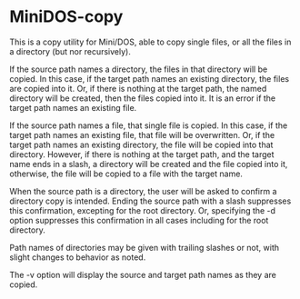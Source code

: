 # MiniDOS-copy

This is a copy  utility for Mini/DOS, able to copy single files, or all the files in a directory (but nor recursively).

If the source path names a directory, the files in that directory will be copied. In this case, if the target path names an existing directory, the files are copied into it. Or, if there is nothing at the target path, the named directory will be created, then the files copied into it. It is an error if the target path names an existing file.

If the source path names a file, that single file is copied. In this case, if the target path names an existing file, that file will be overwritten. Or, if the target path names an existing directory, the file will be copied into that directory. However, if there is nothing at the target path, and the target name ends in a slash, a directory will be created and the file copied into it, otherwise, the file will be copied to a file with the target name.

When the source path is a directory, the user will be asked to confirm a directory copy is intended. Ending the source path with a slash suppresses this confirmation, excepting for the root directory. Or, specifying the -d option suppresses this confirmation in all cases including for the root directory.

Path names of directories may be given with trailing slashes or not, with slight changes to behavior as noted.

The -v option will display the source and target path names as they are copied.
